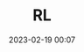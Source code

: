 ---
layout: post
title:  "RL"
usemathjax : true
categories: [Kondensator og Induktor]
date: 2023-02-19 00:07
---